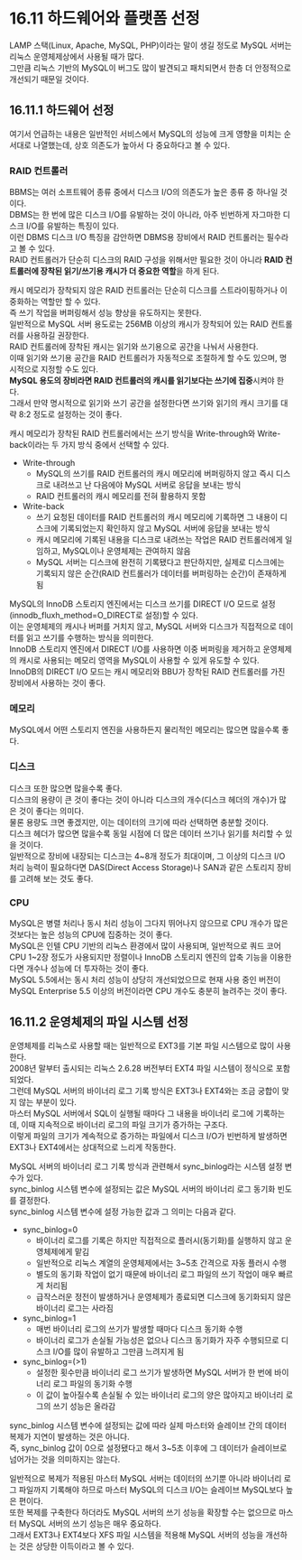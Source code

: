 # 16.11 하드웨어와 플랫폼 선정

LAMP 스택(Linux, Apache, MySQL, PHP)이라는 말이 생길 정도로 MySQL 서버는 리눅스 운영체제상에서 사용될 때가 많다.  
그만큼 리눅스 기반의 MySQL이 버그도 많이 발견되고 패치되면서 한층 더 안정적으로 개선되기 때문일 것이다.

## 16.11.1 하드웨어 선정

여기서 언급하는 내용은 일반적인 서비스에서 MySQL의 성능에 크게 영향을 미치는 순서대로 나열했는데, 상호 의존도가 높아서 다 중요하다고 볼 수 있다.

### RAID 컨트롤러

BBMS는 여러 소프트웨어 종류 중에서 디스크 I/O의 의존도가 높은 종류 중 하나일 것이다.  
DBMS는 한 번에 많은 디스크 I/O를 유발하는 것이 아니라, 아주 빈번하게 자그마한 디스크 I/O를 유발하는 특징이 있다.  
이런 DBMS 디스크 I/O 특징을 감안하면 DBMS용 장비에서 RAID 컨트롤러는 필수라고 볼 수 있다.  
RAID 컨트롤러가 단순히 디스크의 RAID 구성을 위해서만 필요한 것이 아니라 **RAID 컨트롤러에 장착된 읽기/쓰기용 캐시가 더 중요한 역할**을 하게 된다.

캐시 메모리가 장착되지 않은 RAID 컨트롤러는 단순히 디스크를 스트라이핑하거나 이중화하는 역할만 할 수 있다.  
즉 쓰기 작업을 버퍼링해서 성능 향상을 유도하지는 못한다.  
일반적으로 MySQL 서버 용도로는 256MB 이상의 캐시가 장착되어 있는 RAID 컨트롤러를 사용하길 권장한다.  
RAID 컨트롤러에 장착된 캐시는 읽기와 쓰기용으로 공간을 나눠서 사용한다.  
이때 읽기와 쓰기용 공간을 RAID 컨트롤러가 자동적으로 조절하게 할 수도 있으며, 명시적으로 지정할 수도 있다.  
**MySQL 용도의 장비라면 RAID 컨트롤러의 캐시를 읽기보다는 쓰기에 집중**시켜야 한다.  
그래서 만약 명시적으로 읽기와 쓰기 공간을 설정한다면 쓰기와 읽기의 캐시 크기를 대략 8:2 정도로 설정하는 것이 좋다.

캐시 메모리가 장착된 RAID 컨트롤러에서는 쓰기 방식을 Write-through와 Write-back이라는 두 가지 방식 중에서 선택할 수 있다.

- Write-through
  - MySQL의 쓰기를 RAID 컨트롤러의 캐시 메모리에 버퍼링하지 않고 즉시 디스크로 내려쓰고 난 다음에야 MySQL 서버로 응답을 보내는 방식
  - RAID 컨트롤러의 캐시 메모리를 전혀 활용하지 못함
- Write-back
  - 쓰기 요청된 데이터를 RAID 컨트롤러의 캐시 메모리에 기록하면 그 내용이 디스크에 기록되었는지 확인하지 않고 MySQL 서버에 응답을 보내는 방식
  - 캐시 메모리에 기록된 내용을 디스크로 내려쓰는 작업은 RAID 컨트롤러에게 일임하고, MySQL이나 운영체제는 관여하지 않음
  - MySQL 서버는 디스크에 완전히 기록됐다고 판단하지만, 실제로 디스크에는 기록되지 않은 순간(RAID 컨트롤러가 데이터를 버퍼링하는 순간)이 존재하게 됨

MySQL의 InnoDB 스토리지 엔진에서는 디스크 쓰기를 DIRECT I/O 모드로 설정(innodb_fluxh_method=O_DIRECT로 설정)할 수 있다.  
이는 운영체제의 캐시나 버퍼를 거치지 않고, MySQL 서버와 디스크가 직접적으로 데이터를 읽고 쓰기를 수행하는 방식을 의미한다.  
InnoDB 스토리지 엔진에서 DIRECT I/O를 사용하면 이중 버퍼링을 제거하고 운영체제의 캐시로 사용되는 메모리 영역을 MySQL이 사용할 수 있게 유도할 수 있다.  
InnoDB의 DIRECT I/O 모드는 캐시 메모리와 BBU가 장착된 RAID 컨트롤러를 가진 장비에서 사용하는 것이 좋다.

### 메모리

MySQL에서 어떤 스토리지 엔진을 사용하든지 물리적인 메모리는 많으면 많을수록 좋다.

### 디스크

디스크 또한 많으면 많을수록 좋다.  
디스크의 용량이 큰 것이 좋다는 것이 아니라 디스크의 개수(디스크 헤더의 개수)가 많은 것이 좋다는 의미다.  
물론 용량도 크면 좋겠지만, 이는 데이터의 크기에 따라 선택하면 충분할 것이다.  
디스크 헤더가 많으면 많을수록 동일 시점에 더 많은 데이터 쓰기나 읽기를 처리할 수 있을 것이다.  
일반적으로 장비에 내장되는 디스크는 4~8개 정도가 최대이며, 그 이상의 디스크 I/O 처리 능력이 필요하다면 DAS(Direct Access Storage)나 SAN과 같은 스토리지 장비를 고려해 보는 것도 좋다.

### CPU

MySQL은 병렬 처리나 동시 처리 성능이 그다지 뛰어나지 않으므로 CPU 개수가 많은 것보다는 높은 성능의 CPU에 집중하는 것이 좋다.  
MySQL은 인텔 CPU 기반의 리눅스 환경에서 많이 사용되며, 일반적으로 쿼드 코어 CPU 1~2장 정도가 사용되지만 정렬이나 InnoDB 스토리지 엔진의 압축 기능을 이용한다면 개수나 성능에 더 투자하는 것이 좋다.  
MySQL 5.5에서는 동시 처리 성능이 상당히 개선되었으므로 현재 사용 중인 버전이 MySQL Enterprise 5.5 이상의 버전이라면 CPU 개수도 충분히 늘려주는 것이 좋다.

## 16.11.2 운영체제의 파일 시스템 선정

운영체제를 리눅스로 사용할 때는 일반적으로 EXT3를 기본 파일 시스템으로 많이 사용한다.  
2008년 말부터 출시되는 리눅스 2.6.28 버전부터 EXT4 파일 시스템이 정식으로 포함되었다.  
그런데 MySQL 서버의 바이너리 로그 기록 방식은 EXT3나 EXT4와는 조금 궁합이 맞지 않는 부분이 있다.  
마스터 MySQL 서버에서 SQL이 실행될 때마다 그 내용을 바이너리 로그에 기록하는데, 이때 지속적으로 바이너리 로그의 파일 크기가 증가하는 구조다.  
이렇게 파일의 크기가 계속적으로 증가하는 파일에서 디스크 I/O가 빈번하게 발생하면 EXT3나 EXT4에서는 상대적으로 느리게 작동한다.

MySQL 서버의 바이너리 로그 기록 방식과 관련해서 sync_binlog라는 시스템 설정 변수가 있다.  
sync_binlog 시스템 변수에 설정되는 값은 MySQL 서버의 바이너리 로그 동기화 빈도를 결정한다.  
sync_binlog 시스템 변수에 설정 가능한 값과 그 의미는 다음과 같다.

- sync_binlog=0
  - 바이너리 로그를 기록은 하지만 직접적으로 플러시(동기화)를 실행하지 않고 운영체제에게 맡김
  - 일반적으로 리눅스 계열의 운영체제에서는 3~5초 간격으로 자동 플러시 수행
  - 별도의 동기화 작업이 없기 때문에 바이너리 로그 파일의 쓰기 작업이 매우 빠르게 처리됨
  - 급작스러운 정전이 발생하거나 운영체제가 종료되면 디스크에 동기화되지 않은 바이너리 로그는 사라짐
- sync_binlog=1
  - 매번 바이너리 로그의 쓰기가 발생할 때마다 디스크 동기화 수행
  - 바이너리 로그가 손실될 가능성은 없으나 디스크 동기화가 자주 수행되므로 디스크 I/O를 많이 유발하고 그만큼 느려지게 됨
- sync_binlog=(>1)
  - 설정한 횟수만큼 바이너리 로그 쓰기가 발생하면 MySQL 서버가 한 번에 바이너리 로그 파일의 동기화 수행
  - 이 값이 높아질수록 손실될 수 있는 바이너리 로그의 양은 많아지고 바이너리 로그의 쓰기 성능은 올라감

sync_binlog 시스템 변수에 설정되는 값에 따라 실제 마스터와 슬레이브 간의 데이터 복제가 지연이 발생하는 것은 아니다.  
즉, sync_binlog 값이 0으로 설정됐다고 해서 3~5초 이후에 그 데이터가 슬레이브로 넘어가는 것을 의미하지는 않는다.

일반적으로 복제가 적용된 마스터 MySQL 서버는 데이터의 쓰기뿐 아니라 바이너리 로그 파일까지 기록해야 하므로 마스터 MySQL의 디스크 I/O는 슬레이브 MySQL보다 높은 편이다.  
또한 복제를 구축한다 하더라도 MySQL 서버의 쓰기 성능을 확장할 수는 없으므로 마스터 MySQL 서버의 쓰기 성능은 매우 중요하다.  
그래서 EXT3나 EXT4보다 XFS 파일 시스템을 적용해 MySQL 서버의 성능을 개선하는 것은 상당한 이득이라고 볼 수 있다.
